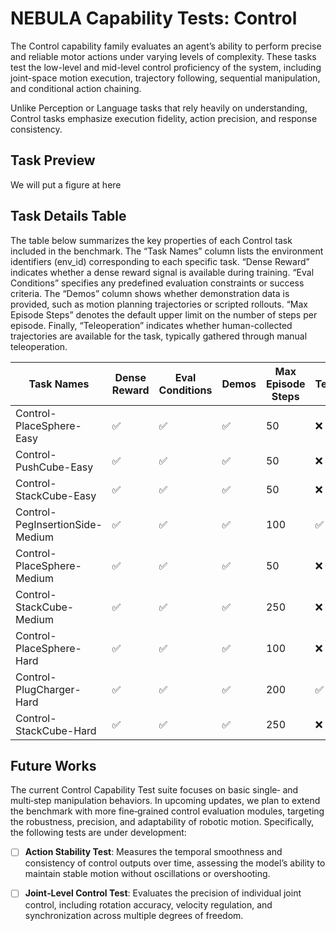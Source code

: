 # NEBULA Capability Tests: Control

The Control capability family evaluates an agent’s ability to perform precise and reliable motor actions under varying levels of complexity. These tasks test the low-level and mid-level control proficiency of the system, including joint-space motion execution, trajectory following, sequential manipulation, and conditional action chaining.

Unlike Perception or Language tasks that rely heavily on understanding, Control tasks emphasize execution fidelity, action precision, and response consistency.

## Task Preview

We will put a figure at here

## Task Details Table

The table below summarizes the key properties of each Control task included in the benchmark. The “Task Names” column lists the environment identifiers (env_id) corresponding to each specific task. “Dense Reward” indicates whether a dense reward signal is available during training. “Eval Conditions” specifies any predefined evaluation constraints or success criteria. The “Demos” column shows whether demonstration data is provided, such as motion planning trajectories or scripted rollouts. “Max Episode Steps” denotes the default upper limit on the number of steps per episode. Finally, “Teleoperation” indicates whether human-collected trajectories are available for the task, typically gathered through manual teleoperation.


|          Task Names               | Dense Reward | Eval Conditions | Demos | Max Episode Steps | Teleoperation |
|-----------------------------------|--------------|-----------------|-------|-------------------|---------------|
| Control-PlaceSphere-Easy          |      ✅      |        ✅        |  ✅   | 50                |       ❌      |
| Control-PushCube-Easy             |      ✅      |        ✅        |  ✅   | 50                |       ❌      |
| Control-StackCube-Easy            |      ✅      |        ✅        |  ✅   | 50                |       ❌      |
| Control-PegInsertionSide-Medium   |      ✅      |        ✅        |  ✅   | 100               |       ✅      |
| Control-PlaceSphere-Medium        |      ✅      |        ✅        |  ✅   | 50                |       ❌      |
| Control-StackCube-Medium          |      ✅      |        ✅        |  ✅   | 250               |       ❌      |
| Control-PlaceSphere-Hard          |      ✅      |        ✅        |  ✅   | 100               |       ❌      |
| Control-PlugCharger-Hard          |      ✅      |        ✅        |  ✅   | 200               |       ✅      |
| Control-StackCube-Hard            |      ✅      |        ✅        |  ✅   | 250               |       ❌      |

## Future Works
The current Control Capability Test suite focuses on basic single‑ and multi‑step manipulation behaviors. In upcoming updates, we plan to extend the benchmark with more fine‑grained control evaluation modules, targeting the robustness, precision, and adaptability of robotic motion. Specifically, the following tests are under development:

- [ ] **Action Stability Test**: Measures the temporal smoothness and consistency of control outputs over time, assessing the model’s ability to maintain stable motion without oscillations or overshooting.

- [ ] **Joint‑Level Control Test**: Evaluates the precision of individual joint control, including rotation accuracy, velocity regulation, and synchronization across multiple degrees of freedom.